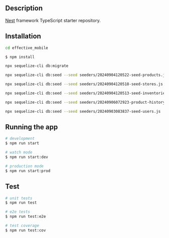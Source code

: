 
## Description

[Nest](https://github.com/nestjs/nest) framework TypeScript starter repository.



## Installation

```bash
cd effective_mobile
```

```bash
$ npm install
```

```bash
npx sequelize-cli db:migrate
```

```bash
npx sequelize-cli db:seed --seed seeders/20240904120522-seed-products.js
```

```bash
npx sequelize-cli db:seed --seed seeders/20240904120518-seed-stores.js   
```

```bash
npx sequelize-cli db:seed --seed seeders/20240904120513-seed-inventories.js
```

```bash
npx sequelize-cli db:seed --seed seeders/20240906072923-product-history.js
```

```bash
npx sequelize-cli db:seed --seed seeders/20240903083837-seed-users.js
```


## Running the app



```bash
# development
$ npm run start

# watch mode
$ npm run start:dev

# production mode
$ npm run start:prod
```

## Test

```bash
# unit tests
$ npm run test

# e2e tests
$ npm run test:e2e

# test coverage
$ npm run test:cov
```


